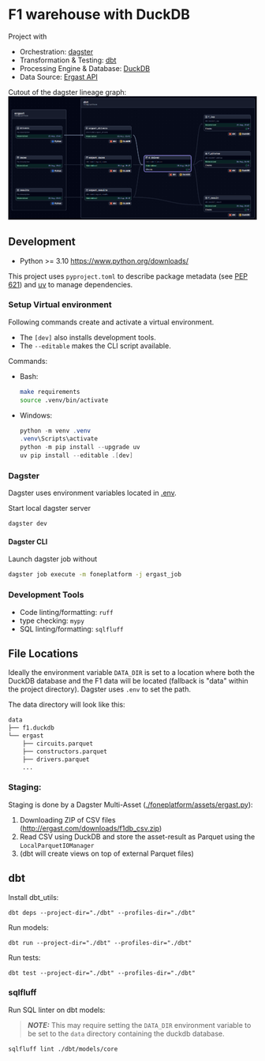 # F1 warehouse with DuckDB

Project with
* Orchestration: [dagster](https://docs.dagster.io/)
* Transformation & Testing: [dbt](https://docs.getdbt.com/)
* Processing Engine & Database: [DuckDB](https://duckdb.org/)
* Data Source: [Ergast API](http://ergast.com/mrd/)

Cutout of the dagster lineage graph:
![alt text](docs/dagster_lineage.png "dagster lineage")

## Development

* Python >= 3.10 https://www.python.org/downloads/

This project uses `pyproject.toml` to describe package metadata
(see [PEP 621](https://peps.python.org/pep-0621/)) and [uv](https://github.com/astral-sh/uv)
to manage dependencies.

### Setup Virtual environment

Following commands create and activate a virtual environment.
* The `[dev]` also installs development tools.
* The `--editable` makes the CLI script available.

Commands:
* Bash:
    ```bash
    make requirements
    source .venv/bin/activate
    ```
* Windows:
    ```powershell
    python -m venv .venv
    .venv\Scripts\activate
    python -m pip install --upgrade uv
    uv pip install --editable .[dev]
    ```

### Dagster

Dagster uses environment variables located in [.env](.env).

Start local dagster server
```bash
dagster dev
```

#### Dagster CLI

Launch dagster job without
```bash
dagster job execute -m foneplatform -j ergast_job
```

### Development Tools

* Code linting/formatting: `ruff`
* type checking: `mypy`
* SQL linting/formatting: `sqlfluff`


## File Locations

Ideally the environment variable `DATA_DIR` is set to a location where both the DuckDB
database and the F1 data will be located (fallback is "data" within the project directory).
Dagster uses `.env` to set the path.

The data directory will look like this:
```
data
├── f1.duckdb
└── ergast
    ├── circuits.parquet
    ├── constructors.parquet
    ├── drivers.parquet
    ...
```

### Staging:

Staging is done by a Dagster Multi-Asset ([./foneplatform/assets/ergast.py](./foneplatform/assets/ergast.py)):
1. Downloading ZIP of CSV files (http://ergast.com/downloads/f1db_csv.zip)
1. Read CSV using DuckDB and store the asset-result as Parquet using the `LocalParquetIOManager`
1. (dbt will create views on top of external Parquet files)

## dbt

Install dbt_utils:
```
dbt deps --project-dir="./dbt" --profiles-dir="./dbt"
```

Run models:
```
dbt run --project-dir="./dbt" --profiles-dir="./dbt"
```

Run tests:
```
dbt test --project-dir="./dbt" --profiles-dir="./dbt"
```

### sqlfluff

Run SQL linter on dbt models:
> **_NOTE:_** This may require setting the `DATA_DIR` environment variable to be set to the `data` directory containing the duckdb database.
```
sqlfluff lint ./dbt/models/core
```
